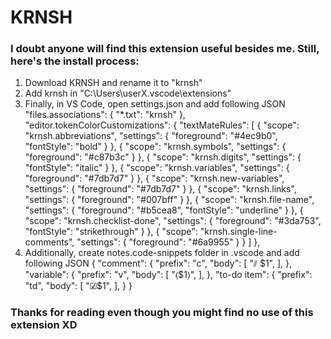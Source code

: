 # KRNSH

### I doubt anyone will find this extension useful besides me. Still, here's the install process:

1. Download KRNSH and rename it to "krnsh"
2. Add krnsh in "C:\Users\userX\.vscode\extensions"
3. Finally, in VS Code, open settings.json and add following JSON
    "files.associations": {
        "*.txt": "krnsh"
    },
    "editor.tokenColorCustomizations": {
        "textMateRules": [
            {
                "scope": "krnsh.abbreviations",
                "settings": {
                    "foreground": "#4ec9b0",
                    "fontStyle": "bold"
                }
            },
            {
                "scope": "krnsh.symbols",
                "settings": {
                    "foreground": "#c87b3c"
                }
            },
            {
                "scope": "krnsh.digits",
                "settings": {
                    "fontStyle": "italic"
                }
            },
            {
                "scope": "krnsh.variables",
                "settings": {
                    "foreground": "#7db7d7"
                }
            },
            {
                "scope": "krnsh.new-variables",
                "settings": {
                    "foreground": "#7db7d7"
                }
            },
            {
                "scope": "krnsh.links",
                "settings": {
                    "foreground": "#007bff"
                }
            },
            {
                "scope": "krnsh.file-name",
                "settings": {
                    "foreground": "#b5cea8",
                    "fontStyle": "underline"
                }
            },
            {
                "scope": "krnsh.checklist-done",
                "settings": {
                    "foreground": "#3da753",
                    "fontStyle": "strikethrough"
                }
            },
            {
                "scope": "krnsh.single-line-comments",
                "settings": {
                    "foreground": "#6a9955"
                }
            }
        ]
    },
4. Additionally, create notes.code-snippets folder in .vscode and add following JSON
{
    "comment": {
        "prefix": "c",
        "body": [
            "⫽ $1",
        ],
    },
    "variable": {
        "prefix": "v",
        "body": [
            "⟨$1⟩",
        ],
    },
    "to-do item": {
        "prefix": "td",
        "body": [
            "☑$1",
        ],
    }
}

### Thanks for reading even though you might find no use of this extension XD